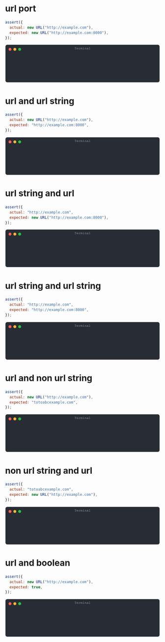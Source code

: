 # url port

```js
assert({
  actual: new URL("http://example.com"),
  expected: new URL("http://example.com:8000"),
});
```

![img](<./url/url port.svg>)

# url and url string

```js
assert({
  actual: new URL("http://example.com"),
  expected: "http://example.com:8000",
});
```

![img](<./url/url and url string.svg>)

# url string and url

```js
assert({
  actual: "http://example.com",
  expected: new URL("http://example.com:8000"),
});
```

![img](<./url/url string and url.svg>)

# url string and url string

```js
assert({
  actual: "http://example.com",
  expected: "http://example.com:8000",
});
```

![img](<./url/url string and url string.svg>)

# url and non url string

```js
assert({
  actual: new URL("http://example.com"),
  expected: "totoabcexample.com",
});
```

![img](<./url/url and non url string.svg>)

# non url string and url

```js
assert({
  actual: "totoabcexample.com",
  expected: new URL("http://example.com"),
});
```

![img](<./url/non url string and url.svg>)

# url and boolean

```js
assert({
  actual: new URL("http://example.com"),
  expected: true,
});
```

![img](<./url/url and boolean.svg>)

